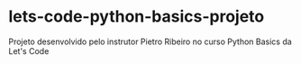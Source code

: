 # lets-code-python-basics-projeto
 Projeto desenvolvido pelo instrutor Pietro Ribeiro no curso Python Basics da Let's Code
